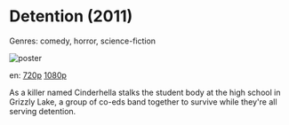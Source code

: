 # Detention (2011)

Genres: comedy, horror, science-fiction

![poster](http://image.tmdb.org/t/p/w500/jtsgmnPGpWeqU1Hy4yLJlQiOpHx.jpg)

en:
  [720p](magnet:?xt=urn:btih:45820E23590F8C84FBA2B94752DBF6CC358E5F35&tr=udp://glotorrents.pw:6969/announce&tr=udp://tracker.opentrackr.org:1337/announce&tr=udp://torrent.gresille.org:80/announce&tr=udp://tracker.openbittorrent.com:80&tr=udp://tracker.coppersurfer.tk:6969&tr=udp://tracker.leechers-paradise.org:6969&tr=udp://p4p.arenabg.ch:1337&tr=udp://tracker.internetwarriors.net:1337)
  [1080p](magnet:?xt=urn:btih:23E8EC3C1D2EF2CA2D7B8FC2456764F4C11AB9FD&tr=udp://glotorrents.pw:6969/announce&tr=udp://tracker.opentrackr.org:1337/announce&tr=udp://torrent.gresille.org:80/announce&tr=udp://tracker.openbittorrent.com:80&tr=udp://tracker.coppersurfer.tk:6969&tr=udp://tracker.leechers-paradise.org:6969&tr=udp://p4p.arenabg.ch:1337&tr=udp://tracker.internetwarriors.net:1337)
  


As a killer named Cinderhella stalks the student body at the high school in Grizzly Lake, a group of co-eds band together to survive while they're all serving detention.